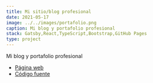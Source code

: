 ```yaml
---
title: Mi sitio/blog profesional
date: 2021-05-17
image: ../../images/portafolio.png
caption: Mi blog y portafolio profesional
stack: Gatsby,React,TypeScript,Bootstrap,GitHub Pages
type: project
---
```


Mi blog y portafolio profesional

- [Página web](https://angelxehg.com/)
- [Código fuente](https://github.com/angelxehg/angelxehg.github.io/)

